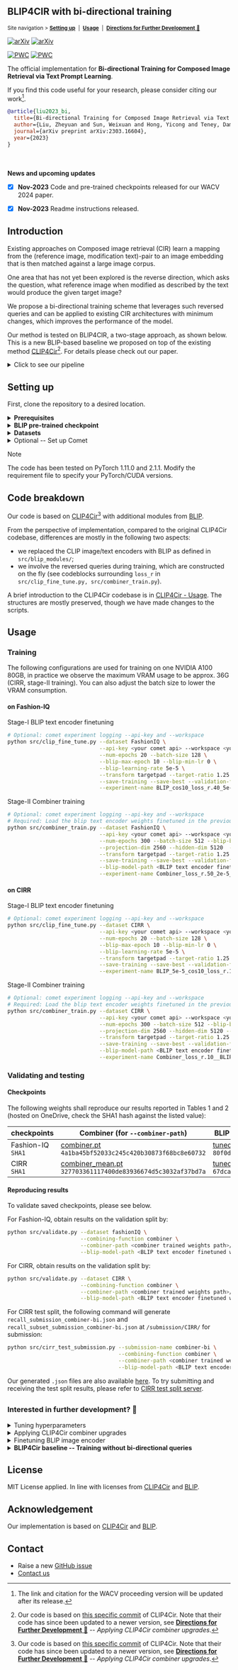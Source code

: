 
## BLIP4CIR with bi-directional training

<sup>Site navigation > [**Setting up**](#setting-up) &nbsp;|&nbsp; [**Usage**](#usage) &nbsp;|&nbsp; [**Directions for Further Development** 🔭](#interested-in-further-development-telescope)</sup>

[![arXiv](https://img.shields.io/badge/paper-wacv2024-blue)](#) 
[![arXiv](https://img.shields.io/badge/arXiv-2303.16604-red)](https://arxiv.org/abs/2303.16604)

	
[![PWC](https://img.shields.io/endpoint.svg?url=https://paperswithcode.com/badge/bi-directional-training-for-composed-image/image-retrieval-on-fashion-iq)](https://paperswithcode.com/sota/image-retrieval-on-fashion-iq?p=bi-directional-training-for-composed-image)
[![PWC](https://img.shields.io/endpoint.svg?url=https://paperswithcode.com/badge/bi-directional-training-for-composed-image/image-retrieval-on-cirr)](https://paperswithcode.com/sota/image-retrieval-on-cirr?p=bi-directional-training-for-composed-image)

The official implementation for **Bi-directional Training for Composed Image Retrieval via Text Prompt Learning**.




If you find this code useful for your research, please consider citing our work[^1].
```bibtex
@article{liu2023_bi,
  title={Bi-directional Training for Composed Image Retrieval via Text Prompt Learning},
  author={Liu, Zheyuan and Sun, Weixuan and Hong, Yicong and Teney, Damien and Gould, Stephen},
  journal={arXiv preprint arXiv:2303.16604},
  year={2023}
}
```
[^1]: The link and citation for the WACV proceeding version will be updated after its release.

<br/><br/>
**News and upcoming updates**

- [x] **Nov-2023** Code and pre-trained checkpoints released for our WACV 2024 paper.
- [x] **Nov-2023** Readme instructions released.
    

## Introduction
Existing approaches on Composed image retrieval (CIR) learn a mapping from the (reference image, modification text)-pair to an image embedding that is then matched against a large image corpus.

One area that has not yet been explored is the reverse direction, which asks the question, what reference image when modified as described by the text would produce the given target image?

We propose a bi-directional training scheme that leverages such reversed queries and can be applied to existing CIR architectures with minimum changes, which improves the performance of the model.
	
Our method is tested on BLIP4CIR, a two-stage approach, as shown below. 
This is a new BLIP-based baseline we proposed on top of the existing method [CLIP4Cir](https://paperswithcode.com/paper/conditioned-and-composed-image-retrieval)[^2].
For details please check out our paper.

<details>
  <summary>Click to see our pipeline</summary>
&emsp; 
	
In the first stage (noted as stage-I), to encode the bi-directional query, we prepend a learnable token to the modification text that designates the direction of the query and then finetune the parameters of the BLIP text embedding module.

<p align="center">
  <img src="demo_imgs/model_blip_finetune.png" height="125" alt="model architecture for the first stage, BLIP text encoder finetuning">
</p>

We make no other changes to the network architecture, which allows us to train the second stage (noted as stage-II) as-is, but with queries of both directions.

<p align="center">
  <img src="demo_imgs/model_combiner.png" height="150" alt="model architecture for the second stage, combiner model training">
</p>

&emsp; 
</details>


## Setting up

First, clone the repository to a desired location.

<details>
  <summary><b>Prerequisites</b></summary>
&emsp; 
	
The following commands will create a local Anaconda environment with the necessary packages installed.

```bash
conda create -n cirr_dev -y python=3.8
conda activate cirr_dev
pip install -r requirements.txt
```

&emsp; 
</details>

<details>
  <summary><b>BLIP pre-trained checkpoint</b></summary>
&emsp; 
	
Download the [BLIP pre-trained checkpoint](https://storage.googleapis.com/sfr-vision-language-research/BLIP/models/model_base.pth), verify with `SHA1: 5f1d8cdfae91e22a35e98a4bbb4c43be7bd0ac50`.

By default, we recommend storing the downloaded checkpoint file at `models/model_base.pth`.

Here, we use **BLIP w/ ViT-B**. For BLIP checkpoint options, see [here](https://github.com/salesforce/BLIP#pre-trained-checkpoints).

&emsp; 
</details>

<details>
  <summary><b>Datasets</b></summary>
&emsp; 
	
Experiments are conducted on two standard datasets -- [Fashion-IQ](https://github.com/XiaoxiaoGuo/fashion-iq) and [CIRR](https://github.com/Cuberick-Orion/CIRR#download-cirr-dataset), please see their repositories for download instructions. 

The downloaded file structure should [look like this](https://github.com/ABaldrati/CLIP4Cir#data-preparation).

&emsp; 
</details>

<details>
  <summary>Optional -- Set up Comet</summary>
&emsp; 
	
We use comet to log the experiments. If you are unfamiliar with it, see [the quick start guide](https://www.comet.com/docs/v2/guides/getting-started/quickstart/). You will need to obtain an API Key for `--api-key` and create a personal workspace for `--workspace`. 

If these arguments are not provided, the experiment will be logged only locally.

&emsp; 
</details>

> [!NOTE]
> The code has been tested on PyTorch 1.11.0 and 2.1.1. Modify the requirement file to specify your PyTorch/CUDA versions.

## Code breakdown

Our code is based on [CLIP4Cir](https://github.com/ABaldrati/CLIP4Cir)[^2] with additional modules from [BLIP](https://github.com/salesforce/BLIP).

From the perspective of implementation, compared to the original CLIP4Cir codebase, differences are mostly in the following two aspects:

 - we replaced the CLIP image/text encoders with BLIP as defined in `src/blip_modules/`;
 - we involve the reversed queries during training, which are constructed on the fly (see codeblocks surrounding `loss_r` in `src/clip_fine_tune.py, src/combiner_train.py`).

A brief introduction to the CLIP4Cir codebase is in [CLIP4Cir - Usage](https://github.com/ABaldrati/CLIP4Cir/tree/a6cd95d9f00a3aa8fa5ab4eb1d0442518d28ad7f#usage).
The structures are mostly preserved, though we have made changes to the scripts.

[^2]: Our code is based on [this specific commit](https://github.com/ABaldrati/CLIP4Cir/tree/a6cd95d9f00a3aa8fa5ab4eb1d0442518d28ad7f) of CLIP4Cir. Note that their code has since been updated to a newer version, see [**Directions for Further Development** 🔭](#interested-in-further-development-telescope) -- _Applying CLIP4Cir combiner upgrades_.

## Usage

### Training

The following configurations are used for training on one NVIDIA A100 80GB, in practice we observe the maximum VRAM usage to be approx. 36G (CIRR, stage-II training). You can also adjust the batch size to lower the VRAM consumption.

#### on Fashion-IQ

Stage-I BLIP text encoder finetuning

```bash
# Optional: comet experiment logging --api-key and --workspace
python src/clip_fine_tune.py --dataset FashionIQ \
                             --api-key <your comet api> --workspace <your comet workspace> \
                             --num-epochs 20 --batch-size 128 \
                             --blip-max-epoch 10 --blip-min-lr 0 \
                             --blip-learning-rate 5e-5 \
                             --transform targetpad --target-ratio 1.25 \
                             --save-training --save-best --validation-frequency 1 \
                             --experiment-name BLIP_cos10_loss_r.40_5e-5
```

Stage-II Combiner training

```bash
# Optional: comet experiment logging --api-key and --workspace
# Required: Load the blip text encoder weights finetuned in the previous step in --blip-model-path
python src/combiner_train.py --dataset FashionIQ \
                             --api-key <your comet api> --workspace <your comet workspace> \
                             --num-epochs 300 --batch-size 512 --blip-bs 32 \
                             --projection-dim 2560 --hidden-dim 5120  --combiner-lr 2e-5 \
                             --transform targetpad --target-ratio 1.25 \
                             --save-training --save-best --validation-frequency 1 \
                             --blip-model-path <BLIP text encoder finetuned weights path>/saved_models/tuned_blip_best.pt \
                             --experiment-name Combiner_loss_r.50_2e-5__BLIP_cos10_loss_r_.40_5e-5
```

#### on CIRR

Stage-I BLIP text encoder finetuning

```bash
# Optional: comet experiment logging --api-key and --workspace
python src/clip_fine_tune.py --dataset CIRR \
                             --api-key <your comet api> --workspace <your comet workspace> \
                             --num-epochs 20 --batch-size 128 \
                             --blip-max-epoch 10 --blip-min-lr 0 \
                             --blip-learning-rate 5e-5 \
                             --transform targetpad --target-ratio 1.25 \
                             --save-training --save-best --validation-frequency 1 \
                             --experiment-name BLIP_5e-5_cos10_loss_r.1
```
Stage-II Combiner training

```bash
# Optional: comet experiment logging --api-key and --workspace
# Required: Load the blip text encoder weights finetuned in the previous step in --blip-model-path
python src/combiner_train.py --dataset CIRR \
                             --api-key <your comet api> --workspace <your comet workspace> \
                             --num-epochs 300 --batch-size 512 --blip-bs 32 \
                             --projection-dim 2560 --hidden-dim 5120 --combiner-lr 2e-5 \
                             --transform targetpad --target-ratio 1.25 \
                             --save-training --save-best --validation-frequency 1 \
                             --blip-model-path <BLIP text encoder finetuned weights path>/saved_models/tuned_blip_mean.pt \
                             --experiment-name Combiner_loss_r.10__BLIP_5e-5_cos10_loss_r.1
```

### Validating and testing

#### Checkpoints

The following weights shall reproduce our results reported in Tables 1 and 2 (hosted on OneDrive, check the SHA1 hash against the listed value):

| checkpoints | Combiner (for `--combiner-path`) | BLIP text encoder (for `--blip-model-path`) |
|------------|----------|-------------|
| Fashion-IQ <br />`SHA1` | [combiner.pt](https://1drv.ms/u/s!AgLqyV5O53gxt8onMBM4dP_yezpcNQ?e=jTu9Gu) <br />`4a1ba45bf52033c245c420b30873f68bc8e60732`  | [tuned_blip_best.pt](https://1drv.ms/u/s!AgLqyV5O53gxt8oo0AF4kSHKWmJgtg?e=c793Sg) <br />`80f0db536f588253fca416af83cb50fab709edda`   |
| CIRR <br />`SHA1`      | [combiner_mean.pt](https://1drv.ms/u/s!AgLqyV5O53gxt8oqSfGkANa0U-pW-A?e=ohCgln) <br />`327703361117400de83936674d5c3032af37bd7a` | [tuned_blip_mean.pt](https://1drv.ms/u/s!AgLqyV5O53gxt8orEuV7r87WkyU5Jg?e=Up9aGw) <br />`67dca8a1905802cfd4cd02f640abb0579f1f88fd`   |

#### Reproducing results

To validate saved checkpoints, please see below.

For Fashion-IQ, obtain results on the validation split by:

```bash
python src/validate.py --dataset fashionIQ \
                       --combining-function combiner \
                       --combiner-path <combiner trained weights path>/combiner.pt \
                       --blip-model-path <BLIP text encoder finetuned weights path>/tuned_blip_best.pt
```
For CIRR, obtain results on the validation split by:

```bash
python src/validate.py --dataset CIRR \
                       --combining-function combiner \
                       --combiner-path <combiner trained weights path>/combiner_mean.pt \
                       --blip-model-path <BLIP text encoder finetuned weights path>/tuned_blip_mean.pt
```

For CIRR test split, the following command will generate `recall_submission_combiner-bi.json` and `recall_subset_submission_combiner-bi.json` at `/submission/CIRR/` for submission:

```bash
python src/cirr_test_submission.py --submission-name combiner-bi \
                                   --combining-function combiner \
                                   --combiner-path <combiner trained weights path>/combiner_mean.pt \
                                   --blip-model-path <BLIP text encoder finetuned weights path>/tuned_blip_mean.pt
```

Our generated `.json` files are also available [here](/submission/CIRR/). To try submitting and receiving the test split results, please refer to [CIRR test split server](https://cirr.cecs.anu.edu.au/).

##

### Interested in further development? :telescope:

<details>
  <summary>Tuning hyperparameters</summary>
  &emsp; 
	
The following hyperparameters may warrant further tunings for better performance:

 * reversed loss scale in both stages (see paper - *supplementary material - Section A*);
 * learning rate and cosine learning rate schedule in stage-I;

Note that this is not a comprehensive list.

Additionally, we discovered that an extended stage-I finetuning -- even if the validation shows no sign of overfitting -- may not necessarily benefit the stage-II training.

&emsp; 
</details>

<details>
  <summary>Applying CLIP4Cir combiner upgrades</summary>
  &emsp; 

This implementation and our WACV 2024 paper is based on the combiner architecture in [CLIP4Cir (v2)](https://paperswithcode.com/paper/conditioned-and-composed-image-retrieval).

Since our work, the authors of CLIP4Cir have released an upgrade to their combiner architecture termed [Clip4Cir (v3)](https://paperswithcode.com/paper/composed-image-retrieval-using-contrastive).

We anticipate that applying the model upgrade to our method (while still replacing CLIP with BLIP encoders) will yield a performance increase. 

&emsp; 
</details>

<details>
  <summary>Finetuning BLIP image encoder</summary>
  &emsp; 

In our work, we elect to freeze the BLIP image encoder during stage-I finetuning. However, it is also possible to finetune it alongside the BLIP text encoder.

Note that finetuning the BLIP image encoder would require much more VRAM.

&emsp; 
</details>

<details>
  <summary><b>BLIP4Cir baseline -- Training without bi-directional queries</b></summary>
  &emsp; 
	
Simply comment out the sections related to `loss_r` in both stages. The model can then be used as a **BLIP4Cir baseline** for future research.

&emsp; 
</details>

## License
MIT License applied. In line with licenses from [CLIP4Cir](https://github.com/ABaldrati/CLIP4Cir/blob/master/LICENSE) and [BLIP](https://github.com/salesforce/BLIP/blob/main/LICENSE.txt).

## Acknowledgement

Our implementation is based on [CLIP4Cir](https://github.com/ABaldrati/CLIP4Cir) and [BLIP](https://github.com/salesforce/BLIP).

## Contact

 * Raise a new [GitHub issue](https://github.com/Cuberick-Orion/Bi-Blip4CIR/issues/new)
 * [Contact us](mailto:zheyuan.liu@anu.edu.au?subject=Regarding_Bi-BLIP4Cir)

